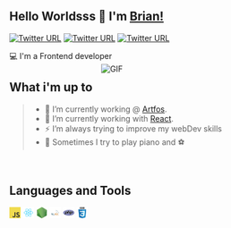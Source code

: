 ## Hello Worldsss 🚀 I'm [Brian!](#)
<!-- # = linkPortfolio-->
<!--https://shields.io/-->
<a href="https://www.twitter.com/brianherbasm">![Twitter URL](https://img.shields.io/twitter/url?color=%23f02255&label=brianherbasm&logo=twitter&style=flat-square&url=https%3A%2F%2Ftwitter.com%2Fbrianherbasm)</a>
<a href="https://www.instagram.com/brianherbasm">![Twitter URL](https://img.shields.io/twitter/url?color=%23e034a1&label=Instagram&logo=instagram&logoColor=%23e034a1&style=flat-square&url=https%3A%2F%2Fwww.instagram.com%2Fbrianherbasm%2F)</a>
<a href="https://www.linkedin.com/in/brian-herbas-montero">![Twitter URL](https://img.shields.io/twitter/url?color=%233484e0&label=LinkedIn&logo=LinkedIn&logoColor=%233484e0&style=flat-square&url=https%3A%2F%2Fwww.linkedin.com%2Fin%2Fbrian-herbas-montero)</a>

💻 I'm a Frontend developer
<br>
<img align="right" alt="GIF" src="https://cdn3.dumpor.com/view?q=zgjZmJ2N9QWaz91Yu9lJ4gjMxAjRxYTPl9mJ3RDM2FVdkFERTZVVyFEMwtWOTdlSa1CaNNTayYlUyh3c40iaK1mNfNnUkhDVB9FMw0DavZCNtcTPiN2YmEUQBFkQn1EMkZmQB1TbkVmJ6hDdaRULYFUVLVUOMNEVodmY00zYo92Xj52XmQDMx0DdhN2Xj52Xm02bj5SbhJ3ZhR3culmbkNmLx0SM3F2dtQnblRnbvN2c9QHafNmbf9zZwpmLu9VO0MTN2ETOwkDNxMDNzQjMxAjMfBjN5kzM5QjNygjN1ATOz8FO1QjN1kDO28SNzU2L1ETL1gDOy4SM1Q3L29SbvNmLtFmcnFGdz5WauR2YuETLxcXY31CduVGdu92Yz9yL6MHc0RHa" width="340px" />

## What i'm up to

>- 🔭 I’m currently working @ [Artfos](https://www.artfos.com.ar/).
>- 🌱 I’m currently working with [React](https://reactjs.org).
>- ⚡ I’m always trying to improve my webDev skills
>- 🎹 Sometimes I try to play piano and ⚽

<br>

## Languages and Tools
<code><img height="20" src="https://raw.githubusercontent.com/github/explore/80688e429a7d4ef2fca1e82350fe8e3517d3494d/topics/javascript/javascript.png"></code>
<code><img height="20" src="https://raw.githubusercontent.com/github/explore/80688e429a7d4ef2fca1e82350fe8e3517d3494d/topics/react/react.png"></code>
<code><img height="20" src="https://raw.githubusercontent.com/github/explore/80688e429a7d4ef2fca1e82350fe8e3517d3494d/topics/nodejs/nodejs.png"></code>
<code><img height="20" src="https://raw.githubusercontent.com/github/explore/80688e429a7d4ef2fca1e82350fe8e3517d3494d/topics/mysql/mysql.png"></code>
<code><img height="20" src="https://raw.githubusercontent.com/github/explore/80688e429a7d4ef2fca1e82350fe8e3517d3494d/topics/php/php.png"></code>
<code><img height="20" src="https://raw.githubusercontent.com/github/explore/80688e429a7d4ef2fca1e82350fe8e3517d3494d/topics/css/css.png"></code>
